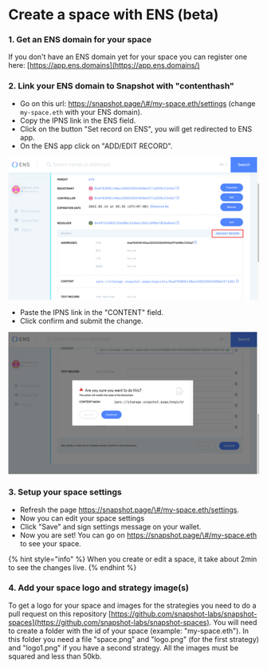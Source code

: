 # Create a space with ENS \(beta\)

### 1. Get an ENS domain for your space

If you don't have an ENS domain yet for your space you can register one here: [https://app.ens.domains](https://app.ens.domains/)

### 2. Link your ENS domain to Snapshot with "contenthash"

* Go on this url: https://snapshot.page/\#/my-space.eth/settings \(change `my-space.eth` with your ENS domain\).
* Copy the IPNS link in the ENS field.
* Click on the button "Set record on ENS", you will get redirected to ENS app.
* On the ENS app click on "ADD/EDIT RECORD".

![](../.gitbook/assets/image%20%283%29.png)

* Paste the IPNS link in the "CONTENT" field.
* Click confirm and submit the change.

![](../.gitbook/assets/image%20%285%29.png)

### **3. Setup your space settings**

* Refresh the page https://snapshot.page/\#/my-space.eth/settings.
* Now you can edit your space settings
* Click "Save" and sign settings message on your wallet.
* Now you are set! You can go on https://snapshot.page/\#/my-space.eth to see your space.

{% hint style="info" %}
When you create or edit a space, it take about 2min to see the changes live.
{% endhint %}

### **4. Add your space logo and strategy image\(s\)**

To get a logo for your space and images for the strategies you need to do a pull request on this repository [https://github.com/snapshot-labs/snapshot-spaces](https://github.com/snapshot-labs/snapshot-spaces). You will need to create a folder with the id of your space \(example: "my-space.eth"\). In this folder you need a file "space.png" and "logo.png" \(for the first strategy\) and "logo1.png" if you have a second strategy. All the images must be squared and less than 50kb. 


